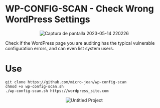 # WP-CONFIG-SCAN - Check Wrong WordPress Settings 

<div align="center"> 
  
  ![Captura de pantalla 2023-05-14 220226](https://github.com/micro-joan/wp-config-scan/assets/55983491/f6a3182d-f810-4d22-a28b-bfb7a88fd5c7)
  
</div>

Check if the WordPress page you are auditing has the typical vulnerable configuration errors, and can even list system users.

#  Use

```
git clone https://github.com/micro-joan/wp-config-scan
chmod +x wp-config-scan.sh
./wp-config-scan.sh https://wordpress_site.com
```

<div align="center"> 
  
  ![Untitled Project](https://github.com/micro-joan/wp-config-scan/assets/55983491/f9a0a101-9d53-47f8-b9e2-90aaeb575f6f)

</div>
